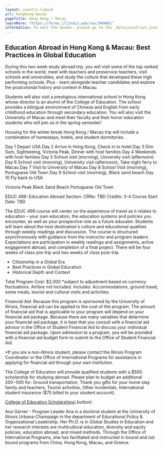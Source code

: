 ```yaml
---
layout: country.liquid
url: hongkong-macau
pageTitle: Hong Kong / Macau
learnMore: "https://forms.illinois.edu/sec/949661"
information: To edit the header, please go to the _data/countries.json file and edit the information there
---
```


## Education Abroad in Hong Kong & Macau: Best Practices in Global Education

During this two week study abroad trip, you will visit some of the top ranked schools in the world, meet with teachers and preservice teachers, visit schools and universities, and study the culture that developed these high performing schools. Plus - learn alongside teacher candidates and explore the postcolonial history and context in Macau.

Students will also visit a prestigious international school in Hong Kong whose director is an alumni of the College of Education. The school provides a bilingual environment of Chinese and English from early childhood education through secondary education.  You will also visit the University of Macau and meet their faculty and their honor education students who will join us in the spring semester! 

<div id="information">

<div id="housing">

Housing for the winter break Hong Kong / Macau trip will include a combination of homestays, hotels, and student dormitories. 

</div>

<div id="programs">

Day 1	Depart USA
Day 2	Arrive in Hong Kong, Check in to hotel
Day 3	Dim Sum, Sightseeing, Victoria Peak, Dinner with host families
Day 4	Weekends with host families
Day 5	School visit (morning), University visit (afternoon)
Day 6	School visit (morning), University visit (afternoon), Take night ferry to Macau
Day 7	Visit to University of Macau
Day 8	School Visit (morning), Portuguese Old Town
Day 9	School visit (morning), Black sand beach
Day 10	Fly back to USA

</div>

<div id="attractions">

Victoria Peak
Black Sand Beach
Portuguese Old Town 

</div>

<div id="courses">

EDUC 499: Education Abroad
Section:
CRNs: TBD
Credits: 3-4
Course Start Date: TBD

The EDUC 499 course will center on the experience of travel as it relates to education – your own education, the education systems and policies you encounter, as well as your prospective role as a future educator. Students will learn about the host destination's culture and educational qualities through weekly readings and discussion. The course is structured asynchronously with guidance from the instructor and program leaders. Expectations are participation in weekly readings and assignments, active engagement abroad, and completion of a final project. There will be four weeks of class pre-trip and two weeks of class post-trip.

</div>

<div id="topics">

* Citizenship in a Global Era
* Best Practices in Global Education
* Historical Depth and Context

</div>

<div id="cost">

Total Program Cost: $2,000
*subject to adjustment based on currency fluctuations. Airfare not included.
Includes: Accommodations, ground travel, some meals, tourist and cultural visits and activities. 

Financial Aid:
Because this program is sponsored by the University of Illinois, financial aid can be applied to the cost of the program. The amount of financial aid that is applicable to your program will depend on your financial aid package. Because there are many variables that determine your financial aid package, it is best that you consult with a financial aid advisor in the Office of Student Financial Aid to discuss your individual financial aid package. Upon admission to a program, you will be provided with a financial aid budget form to submit to the Office of Student Financial Aid.

*If you are a non-Illinois student, please contact the Illinois Program Coordinator or the Office of International Programs for assistance in applying for financial aid through your own institution.

</div>

<div id="scholarship">

The College of Education will provide qualified students with a $500 scholarship for studying abroad. Please plan to budget an additional $200-$500 for: Ground transportation, Thank you gifts for your home stay family and teachers, Tourist activities, Other incidentals, International student insurance ($75 billed to your student account).

[College of Education Scholarships](https://education.illinois.edu/international/scholarships){.button}

</div>

<div id="testimonials"></div>

<div id="faculty">

Ana Garner - Program Leader
Ana is a doctoral student at the University of Illinois Urbana-Champaign in the department of Educational Policy & Organizational Leadership. Her Ph.D. is in Global Studies in Education and her research interests are multicultural education, diversity and equity policies, education abroad, and mixed methods. Through the Office of International Programs, she has facilitated and instructed in bound and out bound programs from China, Hong Kong, Macau, and Greece.

</div>

</div>

